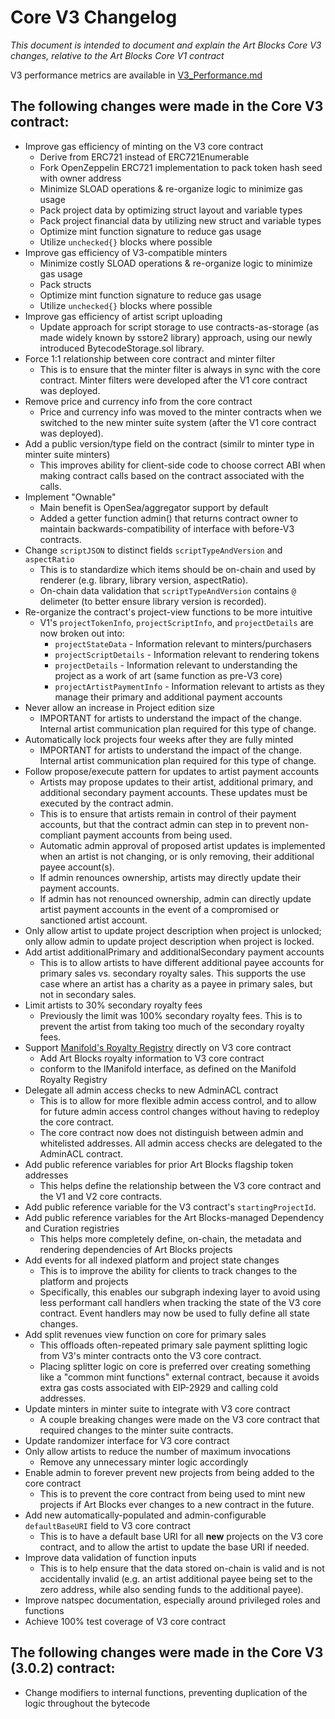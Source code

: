 # Core V3 Changelog

_This document is intended to document and explain the Art Blocks Core V3 changes, relative to the Art Blocks Core V1 contract_

V3 performance metrics are available in [V3_Performance.md](V3_Performance.md)

## The following changes were made in the Core V3 contract:

- Improve gas efficiency of minting on the V3 core contract
  - Derive from ERC721 instead of ERC721Enumerable
  - Fork OpenZeppelin ERC721 implementation to pack token hash seed with owner address
  - Minimize SLOAD operations & re-organize logic to minimize gas usage
  - Pack project data by optimizing struct layout and variable types
  - Pack project financial data by utilizing new struct and variable types
  - Optimize mint function signature to reduce gas usage
  - Utilize `unchecked{}` blocks where possible
- Improve gas efficiency of V3-compatible minters
  - Minimize costly SLOAD operations & re-organize logic to minimize gas usage
  - Pack structs
  - Optimize mint function signature to reduce gas usage
  - Utilize `unchecked{}` blocks where possible
- Improve gas efficiency of artist script uploading
  - Update approach for script storage to use contracts-as-storage (as made widely known by sstore2 library) approach, using our newly introduced BytecodeStorage.sol library.
- Force 1:1 relationship between core contract and minter filter
  - This is to ensure that the minter filter is always in sync with the core contract. Minter filters were developed after the V1 core contract was deployed.
- Remove price and currency info from the core contract
  - Price and currency info was moved to the minter contracts when we switched to the new minter suite system (after the V1 core contract was deployed).
- Add a public version/type field on the contract (similr to minter type in minter suite minters)
  - This improves ability for client-side code to choose correct ABI when making contract calls based on the contract associated with the calls.
- Implement "Ownable"
  - Main benefit is OpenSea/aggregator support by default
  - Added a getter function admin() that returns contract owner to maintain backwards-compatibility of interface with before-V3 contracts.
- Change `scriptJSON` to distinct fields `scriptTypeAndVersion` and `aspectRatio`
  - This is to standardize which items should be on-chain and used by renderer (e.g. library, library version, aspectRatio).
  - On-chain data validation that `scriptTypeAndVersion` contains `@` delimeter (to better ensure library version is recorded).
- Re-organize the contract's project-view functions to be more intuitive
  - V1's `projectTokenInfo`, `projectScriptInfo`, and `projectDetails` are now broken out into:
    - `projectStateData` - Information relevant to minters/purchasers
    - `projectScriptDetails` - Information relevant to rendering tokens
    - `projectDetails` - Information relevant to understanding the project as a work of art (same function as pre-V3 core)
    - `projectArtistPaymentInfo` - Information relevant to artists as they manage their primary and additional payment accounts
- Never allow an increase in Project edition size
  - IMPORTANT for artists to understand the impact of the change. Internal artist communication plan required for this type of change.
- Automatically lock projects four weeks after they are fully minted
  - IMPORTANT for artists to understand the impact of the change. Internal artist communication plan required for this type of change.
- Follow propose/execute pattern for updates to artist payment accounts
  - Artists may propose updates to their artist, additional primary, and additional secondary payment accounts. These updates must be executed by the contract admin.
  - This is to ensure that artists remain in control of their payment accounts, but that the contract admin can step in to prevent non-compliant payment accounts from being used.
  - Automatic admin approval of proposed artist updates is implemented when an artist is not changing, or is only removing, their additional payee account(s).
  - If admin renounces ownership, artists may directly update their payment accounts.
  - If admin has not renounced ownership, admin can directly update artist payment accounts in the event of a compromised or sanctioned artist account.
- Only allow artist to update project description when project is unlocked; only allow admin to update project description when project is locked.
- Add artist additionalPrimary and additionalSecondary payment accounts
  - This is to allow artists to have different additional payee accounts for primary sales vs. secondary royalty sales. This supports the use case where an artist has a charity as a payee in primary sales, but not in secondary sales.
- Limit artists to 30% secondary royalty fees
  - Previously the limit was 100% secondary royalty fees. This is to prevent the artist from taking too much of the secondary royalty fees.
- Support [Manifold's Royalty Registry](https://github.com/manifoldxyz/royalty-registry-solidity) directly on V3 core contract
  - Add Art Blocks royalty information to V3 core contract
  - conform to the IManifold interface, as defined on the Manifold Royalty Registry
- Delegate all admin access checks to new AdminACL contract
  - This is to allow for more flexible admin access control, and to allow for future admin access control changes without having to redeploy the core contract.
  - The core contract now does not distinguish between admin and whitelisted addresses. All admin access checks are delegated to the AdminACL contract.
- Add public reference variables for prior Art Blocks flagship token addresses
  - This helps define the relationship between the V3 core contract and the V1 and V2 core contracts.
- Add public reference variable for the V3 contract's `startingProjectId`.
- Add public reference variables for the Art Blocks-managed Dependency and Curation registries
  - This helps more completely define, on-chain, the metadata and rendering dependencies of Art Blocks projects
- Add events for all indexed platform and project state changes
  - This is to improve the ability for clients to track changes to the platform and projects
  - Specifically, this enables our subgraph indexing layer to avoid using less performant call handlers when tracking the state of the V3 core contract. Event handlers may now be used to fully define all state changes.
- Add split revenues view function on core for primary sales
  - This offloads often-repeated primary sale payment splitting logic from V3's minter contracts onto the V3 core contract.
  - Placing splitter logic on core is preferred over creating something like a "common mint functions" external contract, because it avoids extra gas costs associated with EIP-2929 and calling cold addresses.
- Update minters in minter suite to integrate with V3 core contract
  - A couple breaking changes were made on the V3 core contract that required changes to the minter suite contracts.
- Update randomizer interface for V3 core contract
- Only allow artists to reduce the number of maximum invocations
  - Remove any unnecessary minter logic accordingly
- Enable admin to forever prevent new projects from being added to the core contract
  - This is to prevent the core contract from being used to mint new projects if Art Blocks ever changes to a new contract in the future.
- Add new automatically-populated and admin-configurable `defaultBaseURI` field to V3 core contract
  - This is to have a default base URI for all **new** projects on the V3 core contract, and to allow the artist to update the base URI if needed.
- Improve data validation of function inputs
  - This is to help ensure that the data stored on-chain is valid and is not accidentally invalid (e.g. an artist additional payee being set to the zero address, while also sending funds to the additional payee).
- Improve natspec documentation, especially around privileged roles and functions
- Achieve 100% test coverage of V3 core contract

## The following changes were made in the Core V3 (3.0.2) contract:

- Change modifiers to internal functions, preventing duplication of the logic throughout the bytecode
